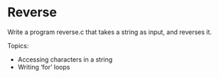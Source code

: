 # Reverse
Write a program reverse.c that takes a string as input, and reverses it.

Topics:
- Accessing characters in a string
- Writing ‘for’ loops
